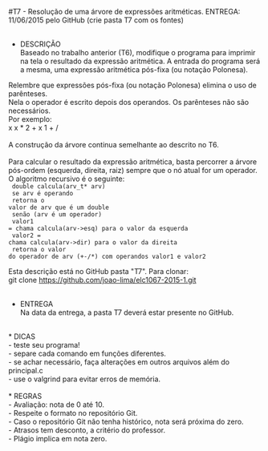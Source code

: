 #T7 - Resolução de uma árvore de expressões aritméticas.
ENTREGA: 11/06/2015 pelo GitHub (crie pasta T7 com os fontes)<br>
<br>
* DESCRIÇÃO<br>
Baseado no trabalho anterior (T6), modifique o programa para imprimir na tela o
resultado da expressão aritmética. A entrada do programa será a mesma, uma
expressão aritmética pós-fixa (ou notação Polonesa).<br>

Relembre que expressões pós-fixa (ou notação Polonesa) elimina o uso de parênteses.<br>
Nela o operador é escrito depois dos operandos. Os parênteses não são necessários.<br>
Por exemplo:<br>
x x * 2 + x 1 + /<br>
<br>
A construção da árvore continua semelhante ao descrito no T6.<br>
<br>
Para calcular o resultado da expressão aritmética, basta percorrer a árvore
pós-ordem (esquerda, direita, raiz) sempre que o nó atual for um operador.<br>
O algoritmo recursivo é o seguinte:<br>
<code>
double calcula(arv_t* arv)</br>
	se arv é operando</br>
		retorna o valor de arv que é um double</br>
	senão (arv é um operador)</br>
		valor1 = chama calcula(arv->esq) para o valor da esquerda</br>
		valor2 = chama calcula(arv->dir) para o valor da direita</br>
		retorna o valor do operador de arv (+-/*) com operandos valor1 e valor2</br>
</code>
<br>
Esta descrição está no GitHub pasta "T7". Para clonar:<br>
git clone https://github.com/joao-lima/elc1067-2015-1.git<br>
<br>
* ENTREGA<br>
Na data da entrega, a pasta T7 deverá estar presente no GitHub.<br>
<br>
* DICAS<br>
- teste seu programa!<br>
- separe cada comando em funções diferentes.<br>
- se achar necessário, faça alterações em outros arquivos além do principal.c<br>
- use o valgrind para evitar erros de memória.<br>
<br>
* REGRAS<br>
- Avaliação: nota de 0 até 10.<br>
- Respeite o formato no repositório Git.<br>
- Caso o repositório Git não tenha histórico, nota será próxima do zero.<br>
- Atrasos tem desconto, a critério do professor.<br>
- Plágio implica em nota zero.<br>
<br>
